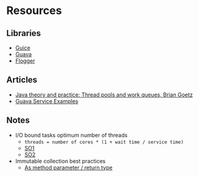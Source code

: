 # Resources

## Libraries

- [Guice](https://github.com/google/guice)
- [Guava](https://github.com/google/guava)
- [Flogger](https://github.com/google/flogger)

## Articles

- [Java theory and practice: Thread pools and work queues, Brian Goetz](https://codeantenna.com/a/B2xXjD1Hql)
- [Guava Service Examples](https://cdap.atlassian.net/wiki/spaces/CE/pages/1595185014/Guava+services+tutorial+with+examples)

## Notes

- I/O bound tasks optimum number of threads
    - `threads = number of cores * (1 + wait time / service time)`
    - [SO1](https://stackoverflow.com/a/13958877)
    - [SO2](https://stackoverflow.com/a/62556865)
- Immutable collection best practices
    - [As method parameter / return type](https://stackoverflow.com/questions/9519105/use-of-guava-immutable-collection-as-method-parameter-and-or-return-type)
